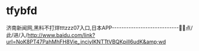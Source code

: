 # tfybfd
济南新闻网,黑料不打烊tttzzz07入口,日本APP----------------------------🐋🐋点/此/进/入/http://www.baidu.com/link?url=NoK8PT47PahMhFH8Vie_jnciyIKNTTtVBQKpill6udK&amp;wd
